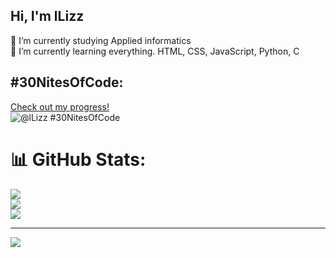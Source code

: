## Hi, I'm lLizz

🔭 I’m currently studying Applied informatics </br>
🌱 I’m currently learning everything. HTML, CSS, JavaScript, Python, C </br>
<!--📺 I enjoy watching anime, books and lots of horror movies in my free time.-->
<!--🎮 I love playing video games, especially RPGs and strategy games.")-->

## #30NitesOfCode:
  [Check out my progress!](https://www.codedex.io/@lLizz/30-nites-of-code)  
  ![@lLizz #30NitesOfCode](https://www.codedex.io/api/petStatus?user=lLizz)

# 📊 GitHub Stats:
![](https://github-readme-stats.vercel.app/api?username=lLizz&theme=dark&hide_border=false&include_all_commits=true&count_private=false)<br/>
![](https://nirzak-streak-stats.vercel.app/?user=lLizz&theme=dark&hide_border=false)<br/>
![](https://github-readme-stats.vercel.app/api/top-langs/?username=lLizz&theme=dark&hide_border=false&include_all_commits=true&count_private=false&layout=compact)

---
[![](https://visitcount.itsvg.in/api?id=lLizz&icon=0&color=0)](https://visitcount.itsvg.in)

<!-- Proudly created with GPRM ( https://gprm.itsvg.in ) -->


